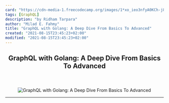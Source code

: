 ```yaml
---
card: "https://cdn-media-1.freecodecamp.org/images/1*xo_ieo3nfyA0KCh-j8l1OQ.png"
tags: [GraphQL]
description: "by Ridham Tarpara"
author: "Milad E. Fahmy"
title: "GraphQL with Golang: A Deep Dive From Basics To Advanced"
created: "2021-08-15T23:45:23+02:00"
modified: "2021-08-15T23:45:23+02:00"
---
```

<div class="site-wrapper">
<main id="site-main" class="site-main outer">
<div class="inner">
<article class="post-full post tag-graphql tag-golang tag-tech tag-programming tag-coding ">
<header class="post-full-header">
<h1 class="post-full-title">GraphQL with Golang: A Deep Dive From Basics To Advanced</h1>
</header>
<figure class="post-full-image">
<picture>
<source media="(max-width: 700px)" sizes="1px" srcset="data:image/gif;base64,R0lGODlhAQABAIAAAAAAAP///yH5BAEAAAAALAAAAAABAAEAAAIBRAA7 1w">
<source media="(min-width: 701px)" sizes="(max-width: 800px) 400px,
(max-width: 1170px) 700px,
1400px" srcset="https://cdn-media-1.freecodecamp.org/images/1*xo_ieo3nfyA0KCh-j8l1OQ.png 300w,
https://cdn-media-1.freecodecamp.org/images/1*xo_ieo3nfyA0KCh-j8l1OQ.png 600w,
https://cdn-media-1.freecodecamp.org/images/1*xo_ieo3nfyA0KCh-j8l1OQ.png 1000w,
https://cdn-media-1.freecodecamp.org/images/1*xo_ieo3nfyA0KCh-j8l1OQ.png 2000w">
<img onerror="this.style.display='none'" src="https://cdn-media-1.freecodecamp.org/images/1*xo_ieo3nfyA0KCh-j8l1OQ.png" alt="GraphQL with Golang: A Deep Dive From Basics To Advanced">
</picture>
</figure>
<section class="post-full-content">
<div class="post-content medium-migrated-article">
</div>
<hr>
</section>
</article>
</div>
</main>
</div>
<!-- Google Tag Manager (noscript) -->
<!-- End Google Tag Manager (noscript) -->
